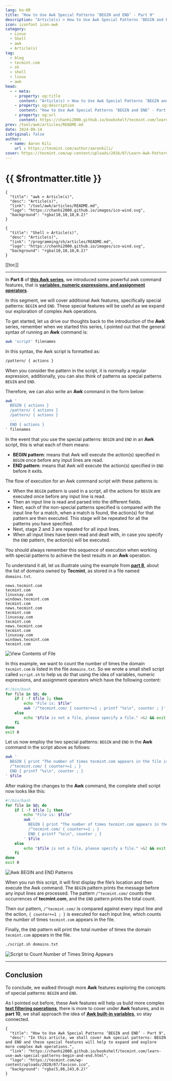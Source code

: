 ```yaml
---
lang: ko-KR
title: "How to Use Awk Special Patterns ‘BEGIN and END’ - Part 9"
description: "Article(s) > How to Use Awk Special Patterns ‘BEGIN and END’ - Part 9"
icon: iconfont icon-awk
category: 
  - Linux
  - Shell
  - awk
  - Article(s)
tag: 
  - blog
  - tecmint.com
  - sh
  - shell
  - linux
  - awk
head:
  - - meta:
    - property: og:title
      content: "Article(s) > How to Use Awk Special Patterns ‘BEGIN and END’ - Part 9"
    - property: og:description
      content: "How to Use Awk Special Patterns ‘BEGIN and END’ - Part 9"
    - property: og:url
      content: https://chanhi2000.github.io/bookshelf/tecmint.com/learn-use-awk-special-patterns-begin-and-end.html
prev: /tool/awk/articles/README.md
date: 2024-08-14
isOriginal: false
author:
  - name: Aaron Kili
    url : https://tecmint.com/author/aaronkili/
cover: https://tecmint.com/wp-content/uploads/2016/07/Learn-Awk-Patterns-BEGIN-and-END.png
---
```


# {{ $frontmatter.title }}

```component VPCard
{
  "title": "awk > Article(s)",
  "desc": "Article(s)",
  "link": "/tool/awk/articles/README.md",
  "logo": "https://chanhi2000.github.io/images/ico-wind.svg",
  "background": "rgba(10,10,10,0.2)"
}
```

```component VPCard
{
  "title": "Shell > Article(s)",
  "desc": "Article(s)",
  "link": "/programming/sh/articles/README.md",
  "logo": "https://chanhi2000.github.io/images/ico-wind.svg",
  "background": "rgba(10,10,10,0.2)"
}
```

[[toc]]

---

<SiteInfo
  name="How to Use Awk Special Patterns ‘BEGIN and END’ - Part 9"
  desc="In this article, we shall cover Awk special patterns: BEGIN and END and these special features will help to expand and explore more complex Awk operations."
  url="https://tecmint.com/learn-use-awk-special-patterns-begin-and-end"
  logo="https://tecmint.com/wp-content/uploads/2020/07/favicon.ico"
  preview="https://tecmint.com/wp-content/uploads/2016/07/Learn-Awk-Patterns-BEGIN-and-END.png"/>

In **Part 8** of [**this Awk series**](/tecmint.com/use-linux-awk-command-to-filter-text-string-in-files.md), we introduced some powerful awk command features, that is [**variables, numeric expressions, and assignment operators**](/tecmint.com/learn-awk-variables-numeric-expressions-and-assignment-operators.md).

In this segment, we will cover additional Awk features, specifically special patterns: `BEGIN` and `END`. These special features will be useful as we expand our exploration of complex Awk operations.

To get started, let us drive our thoughts back to the introduction of the **Awk** series, remember when we started this series, I pointed out that the general syntax of running an **Awk** command is:

```sh
awk 'script' filenames  
```

In this syntax, the Awk script is formatted as:

```sh
/pattern/ { actions } 
```

When you consider the pattern in the script, it is normally a regular expression, additionally, you can also think of patterns as special patterns `BEGIN` and `END`.

Therefore, we can also write an **Awk** command in the form below:

```sh
awk '
  BEGIN { actions }
  /pattern/ { actions }
  /pattern/ { actions }
  ...
  END { actions }
' filenames  
```

In the event that you use the special patterns: `BEGIN` and `END` in an **Awk** script, this is what each of them means:

- **BEGIN pattern**: means that Awk will execute the action(s) specified in `BEGIN` once before any input lines are read.
- **END pattern**: means that Awk will execute the action(s) specified in `END` before it exits.

The flow of execution for an Awk command script with these patterns is:

- When the `BEGIN` pattern is used in a script, all the actions for `BEGIN` are executed once before any input line is read.
- Then an input line is read and parsed into the different fields.
- Next, each of the non-special patterns specified is compared with the input line for a match, when a match is found, the action(s) for that pattern are then executed. This stage will be repeated for all the patterns you have specified.
- Next, stage 2 and 3 are repeated for all input lines.
- When all input lines have been read and dealt with, in case you specify the `END` pattern, the action(s) will be executed.

You should always remember this sequence of execution when working with special patterns to achieve the best results in an **Awk** operation.

To understand it all, let us illustrate using the example from [**part 8**](/tecmint.com/learn-awk-variables-numeric-expressions-and-assignment-operators.md), about the list of domains owned by **Tecmint**, as stored in a file named <VPIcon icon="fas fa-file-lines"/>`domains.txt`.

```plaintext title="domains.txt"
news.tecmint.com
tecmint.com
linuxsay.com
windows.tecmint.com
tecmint.com
news.tecmint.com
tecmint.com
linuxsay.com
tecmint.com
news.tecmint.com
tecmint.com
linuxsay.com
windows.tecmint.com
tecmint.com
```

![View Contents of File](https://tecmint.com/wp-content/uploads/2016/07/View-Contents-of-File.png)

In this example, we want to count the number of times the domain `tecmint.com` is listed in the file <VPIcon icon="fas fa-file-lines"/>`domains.txt`. So we wrote a small shell script called <VPIcon icon="iconfont icon-shell"/>`script.sh` to help us do that using the idea of variables, numeric expressions, and assignment operators which have the following content:

```sh title="script.sh"
#!/bin/bash
for file in $@; do
    if [ -f $file ]; then
        echo "File is: $file"
        awk '/^tecmint.com/ { counter+=1 ; printf "%s\n", counter ; }' $file
    else
        echo "$file is not a file, please specify a file." >&2 && exit 1
    fi
done
exit 0
```

Let us now employ the two special patterns: `BEGIN` and `END` in the **Awk** command in the script above as follows:

```sh
awk '
  BEGIN { print "The number of times tecmint.com appears in the file is:" ; }
  /^tecmint.com/ { counter+=1 ; }
  END { printf "%s\n", counter ; }
' $file
```

After making the changes to the **Awk** command, the complete shell script now looks like this:

```sh title="script.sh"
#!/bin/bash
for file in $@; do
    if [ -f $file ]; then
        echo "File is: $file"
        awk '
          BEGIN { print "The number of times tecmint.com appears in the file is:" ; }
          /^tecmint.com/ { counter+=1 ; }
          END { printf "%s\n", counter ; }
        ' $file
    else
        echo "$file is not a file, please specify a file." >&2 && exit 1
    fi
done
exit 0
```

![Awk BEGIN and END Patterns](https://tecmint.com/wp-content/uploads/2016/07/Awk-BEGIN-and-END-Patterns.png)

When you run this script, it will first display the file’s location and then execute the Awk command. The `BEGIN` pattern prints the message before any input lines are processed. The pattern `/^tecmint.com/` counts the occurrences of **tecmint.com**, and the `END` pattern prints the total count.

Then our pattern, `/^tecmint.com/` is compared against every input line and the action, `{ counter+=1 ; }` is executed for each input line, which counts the number of times `tecmint.com` appears in the file.

Finally, the `END` pattern will print the total number of times the domain `tecmint.com` appears in the file.

```sh
./script.sh domains.txt
```

![Script to Count Number of Times String Appears](https://tecmint.com/wp-content/uploads/2016/07/Script-to-Count-Number-of-Times-String-Appears.png)

---

## Conclusion

To conclude, we walked through more **Awk** features exploring the concepts of special patterns: `BEGIN` and `END`.

As I pointed out before, these Awk features will help us build more complex [**text filtering operations**](/tecmint.com/use-linux-awk-command-to-filter-text-string-in-files.md), there is more to cover under **Awk** features, and in **part 10**, we shall approach the idea of [**Awk built-in variables**](/tecmint.com/awk-built-in-variables-examples.md), so stay connected.

<!-- TODO: add ARTICLE CARD -->
```component VPCard
{
  "title": "How to Use Awk Special Patterns ‘BEGIN and END’ - Part 9",
  "desc": "In this article, we shall cover Awk special patterns: BEGIN and END and these special features will help to expand and explore more complex Awk operations.",
  "link": "https://chanhi2000.github.io/bookshelf/tecmint.com/learn-use-awk-special-patterns-begin-and-end.html",
  "logo": "https://tecmint.com/wp-content/uploads/2020/07/favicon.ico",
  "background": "rgba(5,86,243,0.2)"
}
```

